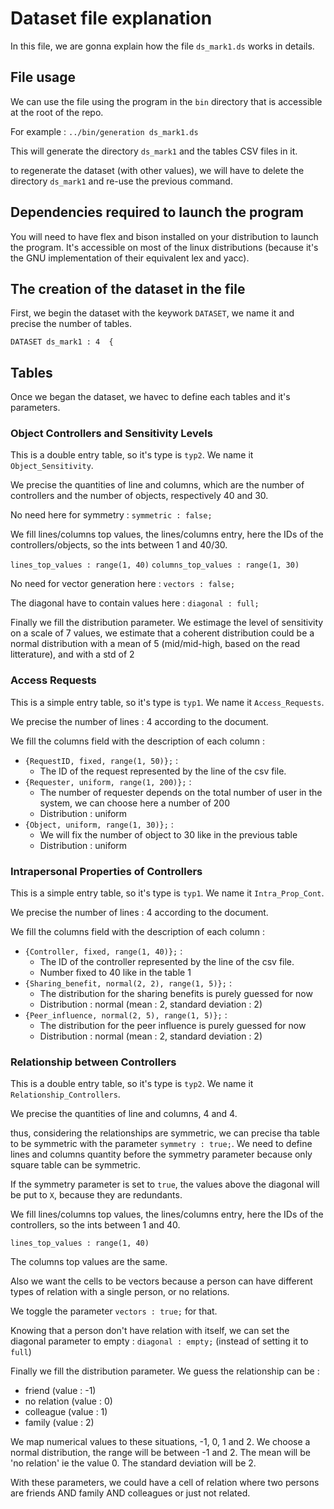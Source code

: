 # Dataset file explanation

In this file, we are gonna explain how the file `ds_mark1.ds`
works in details.

## File usage

We can use the file using the program in the `bin` directory that
is accessible at the root of the repo.

For example : `../bin/generation ds_mark1.ds`

This will generate the directory `ds_mark1` and the tables CSV files
in it.

to regenerate the dataset (with other values), we will have to delete
the directory `ds_mark1` and re-use the previous command.

## Dependencies required to launch the program

You will need to have flex and bison installed on your distribution to launch
the program. It's accessible on most of the linux distributions (because it's
the GNU implementation of their equivalent lex and yacc).

## The creation of the dataset in the file

First, we begin the dataset with the keywork `DATASET`, we name it
and precise the number of tables.

```
DATASET ds_mark1 : 4  {
```

## Tables

Once we began the dataset, we havec to define each tables and it's parameters.

### Object Controllers and Sensitivity Levels

This is a double entry table, so it's type is `typ2`.
We name it `Object_Sensitivity`.

We precise the quantities of line and columns, which are the number of
controllers and the number of objects, respectively 40 and 30.

No need here for symmetry : `symmetric : false;`

We fill lines/columns top values, the lines/columns entry, here the IDs of
the controllers/objects, so the ints between 1 and 40/30.

`lines_top_values : range(1, 40)`
`columns_top_values : range(1, 30)`

No need for vector generation here : `vectors : false;`

The diagonal have to contain values here : `diagonal : full;`

Finally we fill the distribution parameter.
We estimage the level of sensitivity on a scale of 7 values, we estimate
that a coherent distribution could be a normal distribution with a mean of
5 (mid/mid-high, based on the read litterature), and with a std of 2

### Access Requests

This is a simple entry table, so it's type is `typ1`.
We name it `Access_Requests`.

We precise the number of lines : 4 according to the document.

We fill the columns field with the description of each column :
  - `{RequestID, fixed, range(1, 50)};` :
    - The ID of the request represented by the line of the csv file.
  - `{Requester, uniform, range(1, 200)};` :
    - The number of requester depends on the total number of user in the
      system, we can choose here a number of 200
    - Distribution : uniform
  - `{Object, uniform, range(1, 30)};` :
    - We will fix the number of object to 30 like in the previous table
    - Distribution : uniform

### Intrapersonal Properties of Controllers

This is a simple entry table, so it's type is `typ1`.
We name it `Intra_Prop_Cont`.

We precise the number of lines : 4 according to the document.

We fill the columns field with the description of each column :
  - `{Controller, fixed, range(1, 40)};` :
    - The ID of the controller represented by the line of the csv file.
    - Number fixed to 40 like in the table 1
  - `{Sharing_benefit, normal(2, 2), range(1, 5)};` :
    - The distribution for the sharing benefits is purely guessed for now
    - Distribution : normal (mean : 2, standard deviation : 2)
  - `{Peer_influence, normal(2, 5), range(1, 5)};` :
    - The distribution for the peer influence is purely guessed for now
    - Distribution : normal (mean : 2, standard deviation : 2)

### Relationship between Controllers

This is a double entry table, so it's type is `typ2`.
We name it `Relationship_Controllers`.

We precise the quantities of line and columns, 4 and 4.

thus, considering the relationships are symmetric, we can precise tha table
to be symmetric with the parameter `symmetry : true;`. We need to define
lines and columns quantity before the symmetry parameter because only square
table can be symmetric.

If the symmetry parameter is set to `true`, the values above the diagonal will
be put to `X`, because they are redundants.

We fill lines/columns top values, the lines/columns entry, here the IDs of
the controllers, so the ints between 1 and 40.

`lines_top_values : range(1, 40)`

The columns top values are the same.

Also we want the cells to be vectors because a person can have different types
of relation with a single person, or no relations.

We toggle the parameter `vectors : true;` for that.

Knowing that a person don't have relation with itself, we can set the diagonal
parameter to empty : `diagonal : empty;` (instead of setting it to `full`)

Finally we fill the distribution parameter. We guess the relationship can be :
  - friend (value : -1)
  - no relation (value : 0)
  - colleague (value : 1)
  - family (value : 2)

We map numerical values to these situations, -1, 0, 1 and 2. We choose a normal
distribution, the range will be between -1 and 2. The mean will be
'no relation' ie the value 0. The standard deviation will be 2.

With these parameters, we could have a cell of relation where two persons are
friends AND family AND colleagues or just not related.